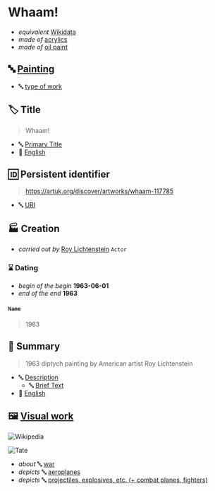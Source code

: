 # Whaam!

* _equivalent_ [Wikidata](http://www.wikidata.org/entity/Q3567592)
* _made of_ [acrylics](http://vocab.getty.edu/aat/300015058)
* _made of_ [oil paint](http://vocab.getty.edu/aat/300015050)



## 🔤 [Painting](http://vocab.getty.edu/aat/300033618)

* 🔤 [type of work](http://vocab.getty.edu/aat/300435443)



## 🏷️ Title

> Whaam!

* 🔤 [Primary Title](http://vocab.getty.edu/aat/300404670)
* 💬 [English](http://vocab.getty.edu/aat/300388277)



## 🆔 Persistent identifier

> https://artuk.org/discover/artworks/whaam-117785

* 🔤 [URI](http://vocab.getty.edu/aat/300404629)




## 🏭 Creation

* _carried out by_ [Roy Lichtenstein](http://vocab.getty.edu/ulan/500013596) `Actor`



### ⌛ Dating

* _begin of the begin_ **1963-06-01**
* _end of the end_ **1963**

#### `Name`
> 1963




## 📃 Summary

> 1963 diptych painting by American artist Roy Lichtenstein

* 🔤 [Description](http://vocab.getty.edu/aat/300411780)
    * 🔤 [Brief Text](http://vocab.getty.edu/aat/300418049)
* 💬 [English](http://vocab.getty.edu/aat/300388277)



## 🖼️ [Visual work](visual-work/whaam)
![Wikipedia](https://upload.wikimedia.org/wikipedia/en/b/b7/Roy_Lichtenstein_Whaam.jpg)

![Tate](https://www.tate.org.uk/art/images/work/T/T00/T00897_10.jpg)

* _about_ 🔤 [war](http://vocab.getty.edu/aat/300055314)
* _depicts_ 🔤 [aeroplanes](http://iconclass.org/46C36)
* _depicts_ 🔤 [projectiles, explosives, etc. (+ combat planes, fighters)](<http://iconclass.org/45C17(+41)>)
